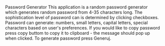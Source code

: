 Password Generator
This application is a random password generator which generates random password from 4-35 characters long. The sophistication level of password can is
determined by clicking checkboxes. Password can generate: numbers, small letters, capital letters, special characters based on user's preferences. If you
would like to copy password press copy buttom to copy it to clipboard - the message should pop up when clicked. To generate password press Generuj.
